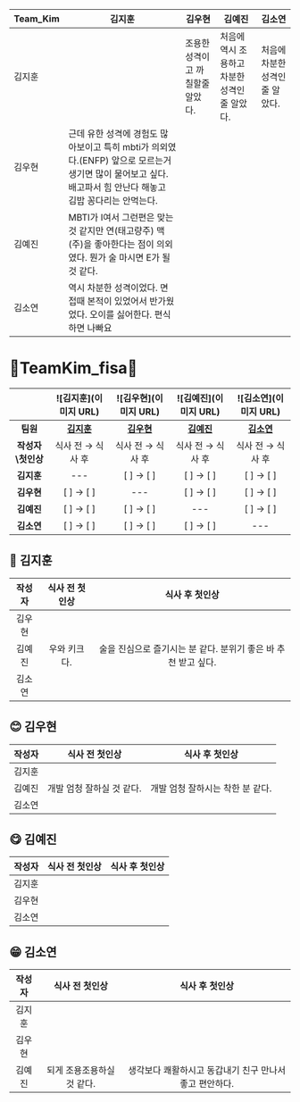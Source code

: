 
| Team_Kim | 김지훈 | 김우현 | 김예진 | 김소연 |
|----------|----------|----------|----------|----------|
| 김지훈 |  | 조용한 성격이고 까칠할줄 알았다.  | 처음에 역시 조용하고 차분한 성격인줄 알았다. | 처음에  차분한 성격인줄 알았다.  |
| 김우현 | 근데 유한 성격에 경험도 많아보이고 특히 mbti가 의외였다.(ENFP) 앞으로 모르는거 생기면 많이 물어보고 싶다. 배고파서 힘 안난다 해놓고 김밥 꽁다리는 안먹는다. |  |  |  |
| 김예진 | MBTI가 I여서 그런편은 맞는 것 같지만 연(태고량주) 맥(주)을 좋아한다는 점이 의외였다. 뭔가 술 마시면 E가 될 것 같다. |  |  |  |
| 김소연 | 역시 차분한 성격이었다. 면접때 본적이 있었어서 반가웠었다. 오이를 싫어한다. 편식하면 나빠요 |  |  |  |



# 💪TeamKim_fisa💚

|           | ![김지훈](이미지 URL)| ![김우현](이미지 URL)| ![김예진](이미지 URL)| ![김소연](이미지 URL)|
|:---------:|:--------------------------:|:--------------------------:|:--------------------------:|:--------------------------:|
|**팀원**|[**김지훈**](#김지훈)|[**김우현**](#김우현)|[**김예진**](#김예진)|[**김소연**](#김소연)|
|**작성자\첫인상**|식사 전 → 식사 후|식사 전 → 식사 후|식사 전 → 식사 후|식사 전 → 식사 후|
| **김지훈**|---|[ ] → [ ]|[ ] → [ ]|[ ] → [ ]|
| **김우현**|[ ] → [ ]|---|[ ] → [ ]|[ ] → [ ]|
| **김예진**|[ ] → [ ]|[ ] → [ ]|---|[ ] → [ ]|
| **김소연**|[ ] → [ ]|[ ] → [ ]|[ ] → [ ]|---|


## 🙂 김지훈

|작성자|식사 전 첫인상|식사 후 첫인상|
|:---------:|:--------------------------:|:--------------------------:|
| 김우현     | <!--여기에 작성 --> | <!--여기에 작성 --> |
| 김예진     | 우와 키크다. | 술을 진심으로 즐기시는 분 같다. 분위기 좋은 바 추천 받고 싶다. |
| 김소연     | <!--여기에 작성 --> | <!--여기에 작성 --> |



## 😊 김우현

|작성자|식사 전 첫인상|식사 후 첫인상|
|:---------:|:--------------------------:|:--------------------------:|
| 김지훈     | <!--여기에 작성 --> | <!--여기에 작성 --> |
| 김예진     | 개발 엄청 잘하실 것 같다. | 개발 엄청 잘하시는 착한 분 같다. |
| 김소연     | <!--여기에 작성 --> | <!--여기에 작성 --> |



## 😋 김예진

|작성자|식사 전 첫인상|식사 후 첫인상|
|:---------:|:--------------------------:|:--------------------------:|
| 김지훈     | <!--여기에 작성 --> | <!--여기에 작성 --> |
| 김우현     | <!--여기에 작성 --> | <!--여기에 작성 --> |
| 김소연     | <!--여기에 작성 --> | <!--여기에 작성 --> |



## 😁 김소연

|작성자|식사 전 첫인상|식사 후 첫인상|
|:---------:|:--------------------------:|:--------------------------:|
| 김지훈     | <!--여기에 작성 --> | <!--여기에 작성 --> |
| 김우현     | <!--여기에 작성 --> | <!--여기에 작성 --> |
| 김예진     | 되게 조용조용하실 것 같다. | 생각보다 쾌활하시고 동갑내기 친구 만나서 좋고 편안하다. |
